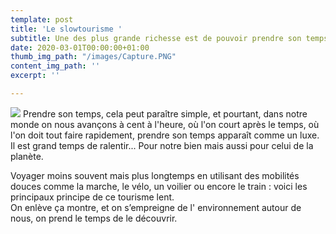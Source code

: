 ```yaml
---
template: post
title: 'Le slowtourisme '
subtitle: Une des plus grande richesse est de pouvoir prendre son temps....
date: 2020-03-01T00:00:00+01:00
thumb_img_path: "/images/Capture.PNG"
content_img_path: ''
excerpt: ''

---
```

![](/images/Capture.PNG) Prendre son temps, cela peut paraître simple, et pourtant, dans notre monde on nous avançons à cent à l'heure, où l'on court après le temps, où l'on doit tout faire rapidement, prendre son temps apparaît comme un luxe. Il est grand temps de ralentir... Pour notre bien mais aussi pour celui de la planète. 

Voyager moins souvent mais plus longtemps en utilisant des mobilités douces  comme la marche, le vélo, un voilier ou encore le train : voici les principaux principe de ce tourisme lent.  
On enlève ça montre, et on s’empreigne de l' environnement autour de nous, on prend le temps de le découvrir.